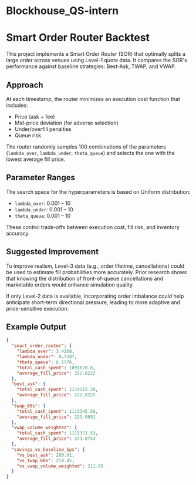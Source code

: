 # Blockhouse_QS-intern

# Smart Order Router Backtest

This project implements a Smart Order Router (SOR) that optimally splits a large order across venues using Level-1 quote data. It compares the SOR's performance against baseline strategies: Best-Ask, TWAP, and VWAP.

## Approach

At each timestamp, the router minimizes an execution cost function that includes:

- Price (ask + fee)
- Mid-price deviation (for adverse selection)
- Under/overfill penalties
- Queue risk

The router randomly samples 100 combinations of the parameters (`lambda_over`, `lambda_under`, `theta_queue`) and selects the one with the lowest average fill price.

## Parameter Ranges

The search space for the hyperparameters is based on Uniform distribution:

- `lambda_over`: 0.001 – 10  
- `lambda_under`: 0.001 – 10  
- `theta_queue`: 0.001 – 10

These control trade-offs between execution cost, fill risk, and inventory accuracy.

## Suggested Improvement

To improve realism, Level-3 data (e.g., order lifetime, cancellations) could be used to estimate fill probabilities more accurately. Prior research shows that knowing the distribution of front-of-queue cancellations and marketable orders would enhance simulation quality.

If only Level-2 data is available, incorporating order imbalance could help anticipate short-term directional pressure, leading to more adaptive and price-sensitive execution.

## Example Output

```json
{
  "smart_order_router": {
    "lambda_over": 3.4268,
    "lambda_under": 0.7187,
    "theta_queue": 6.5776,
    "total_cash_spent": 1091828.8,
    "average_fill_price": 222.8222
  },
  "best_ask": {
    "total_cash_spent": 1114112.28,
    "average_fill_price": 222.8225
  },
  "twap_60s": {
    "total_cash_spent": 1115345.58,
    "average_fill_price": 223.0691
  },
  "vwap_volume_weighted": {
    "total_cash_spent": 1115371.53,
    "average_fill_price": 223.0743
  },
  "savings_vs_baseline_bps": {
    "vs_best_ask": 200.01,
    "vs_twap_60s": 210.85,
    "vs_vwap_volume_weighted": 211.08
  }
}

